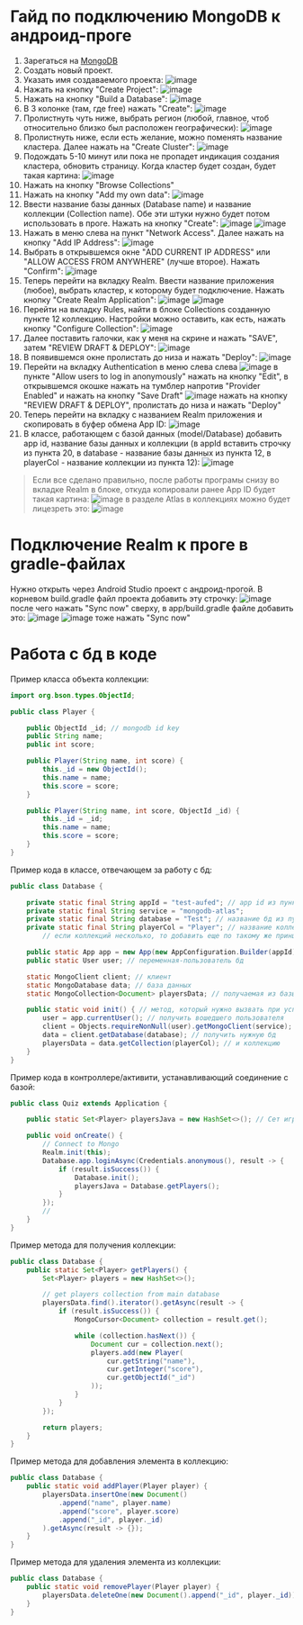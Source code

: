# Гайд по подключению MongoDB к андроид-проге

1. Зарегаться на [MongoDB](https://www.mongodb.com/)
2. Создать новый проект.
3. Указать имя создаваемого проекта: ![image](docs/1.png)
4. Нажать на кнопку "Create Project": ![image](docs/2.png)
5. Нажать на кнопку "Build a Database": ![image](docs/3.png)
6. В 3 колонке (там, где free) нажать "Create": ![image](docs/4.png)
7. Пролистнуть чуть ниже, выбрать регион (любой, главное, чтоб относительно близко был расположен географически): 
![image](docs/5.png)
8. Пролистнуть ниже, если есть желание, можно поменять название кластера. Далее нажать на "Create Cluster": 
![image](docs/6.png)
9. Подождать 5-10 минут или пока не пропадет индикация создания кластера, обновить страницу. Когда кластер будет создан, 
будет такая картина: ![image](docs/7.png)
10. Нажать на кнопку "Browse Collections"
11. Нажать на кнопку "Add my own data": ![image](docs/8.png)
12. Ввести название базы данных (Database name) и название коллекции (Collection name). Обе эти штуки нужно будет потом 
использовать в проге. Нажать на кнопку "Create": ![image](docs/9.png) ![image](docs/10.png)
13. Нажать в меню слева на пункт "Network Access". Далее нажать на кнопку "Add IP Address": ![image](docs/11.png)
14. Выбрать в открывшемся окне "ADD CURRENT IP ADDRESS" или "ALLOW ACCESS FROM ANYWHERE" (лучше второе). Нажать 
"Confirm": ![image](docs/12.png)
15. Теперь перейти на вкладку Realm. Ввести название приложения (любое), выбрать кластер, к которому будет подключение. 
Нажать кнопку "Create Realm Application": ![image](docs/13.png) ![image](docs/14.png)
16. Перейти на вкладку Rules, найти в блоке Collections созданную пункте 12 коллекцию. Настройки можно оставить, как 
есть, нажать кнопку "Configure Collection": ![image](docs/15.png)
17. Далее поставить галочки, как у меня на скрине и нажать "SAVE", затем "REVIEW DRAFT & DEPLOY": ![image](docs/16.png)
18. В появившемся окне пролистать до низа и нажать "Deploy": ![image](docs/17.png)
19. Перейти на вкладку Authentication в меню слева слева ![image](docs/18.png)
в пункте "Allow users to log in anonymously" нажать на кнопку "Edit", в открывшемся окошке нажать на 
тумблер напротив "Provider Enabled" и нажать на кнопку "Save Draft" ![image](docs/19.png)
нажать на кнопку "REVIEW DRAFT & DEPLOY", пролистать до низа и нажать "Deploy"
20. Теперь перейти на вкладку с названием Realm приложения и скопировать в буфер обмена App ID: 
![image](docs/20.png)
21. В классе, работающем с базой данных (model/Database) добавить app id, название базы данных и 
коллекции (в appId вставить строчку из пункта 20, в database - название базы данных из пункта 12, 
в playerCol - название коллекции из пункта 12): ![image](docs/21.png)

> Если все сделано правильно, после работы програмы снизу во вкладке Realm в блоке, откуда копировали 
>ранее App ID будет такая картина: ![image](docs/22.png) в разделе Atlas в коллекциях можно будет лицезреть
>это: ![image](docs/23.png)

# Подключение Realm к проге в gradle-файлах
Нужно открыть через Android Studio проект с андроид-прогой. В корневом build.gradle файл проекта добавить эту 
строчку: ![image](docs/24.png)
после чего нажать "Sync now" сверху, в app/build.gradle файле добавить это: ![image](docs/25.png) ![image](docs/26.png)
тоже нажать "Sync now"

# Работа с бд в коде
Пример класса объекта коллекции:
```java
import org.bson.types.ObjectId;

public class Player {

    public ObjectId _id; // mongodb id key
    public String name;
    public int score;

    public Player(String name, int score) {
        this._id = new ObjectId();
        this.name = name;
        this.score = score;
    }

    public Player(String name, int score, ObjectId _id) {
        this._id = _id;
        this.name = name;
        this.score = score;
    }
}
```

Пример кода в классе, отвечающем за работу с бд:
```Java
public class Database {

    private static final String appId = "test-aufed"; // app id из пункта 20
    private static final String service = "mongodb-atlas";
    private static final String database = "Test"; // название бд из пунка 12
    private static final String playerCol = "Player"; // название коллекции из пункта 12
        // если коллекций несколько, то добавить еще по такому же принципу

    public static App app = new App(new AppConfiguration.Builder(appId).build()); // конфиг realm-a
    public static User user; // переменная-пользователь бд

    static MongoClient client; // клиент
    static MongoDatabase data; // база данных
    static MongoCollection<Document> playersData; // получаемая из базы коллекция

    public static void init() { // метод, который нужно вызвать при успешной аутентификации
        user = app.currentUser(); // получить вошедшего пользователя
        client = Objects.requireNonNull(user).getMongoClient(service); // получить его монго-клиент
        data = client.getDatabase(database); // получить нужную бд
        playersData = data.getCollection(playerCol); // и коллекцию
    }
}
```

Пример кода в контроллере/активити, устанавливающий соединение с базой:
```java
public class Quiz extends Application {

    public static Set<Player> playersJava = new HashSet<>(); // Сет игроков в Java формате

    public void onCreate() {
        // Connect to Mongo
        Realm.init(this);
        Database.app.loginAsync(Credentials.anonymous(), result -> {
            if (result.isSuccess()) {
                Database.init();
                playersJava = Database.getPlayers();
            }
        });
        //
    }
}
```

Пример метода для получения коллекции:
```java
public class Database {
    public static Set<Player> getPlayers() {
        Set<Player> players = new HashSet<>();

        // get players collection from main database
        playersData.find().iterator().getAsync(result -> {
            if (result.isSuccess()) {
                MongoCursor<Document> collection = result.get();

                while (collection.hasNext()) {
                    Document cur = collection.next();
                    players.add(new Player(
                        cur.getString("name"),
                        cur.getInteger("score"),
                        cur.getObjectId("_id")
                    ));
                }
            }
        });

        return players;
    }
}
```

Пример метода для добавления элемента в коллекцию:
```java
public class Database {
    public static void addPlayer(Player player) {
        playersData.insertOne(new Document()
            .append("name", player.name)
            .append("score", player.score)
            .append("_id", player._id)
        ).getAsync(result -> {});
    }
}
```
Пример метода для удаления элемента из коллекции:
```java
public class Database {
    public static void removePlayer(Player player) {
        playersData.deleteOne(new Document().append("_id", player._id)).getAsync(result -> {});
    }
}
```
